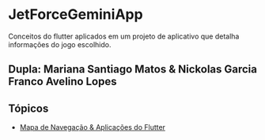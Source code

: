 # JetForceGeminiApp
Conceitos do flutter aplicados em um projeto de aplicativo que detalha informações do jogo escolhido.

## Dupla: Mariana Santiago Matos & Nickolas Garcia Franco Avelino Lopes

## Tópicos
- [Mapa de Navegação & Aplicações do Flutter](https://github.com/MariSantiago0/JetForceGeminiApp/wiki/Mapa-de-Navega%C3%A7%C3%A3o-&-Aplica%C3%A7%C3%B5es-do-Flutter)
